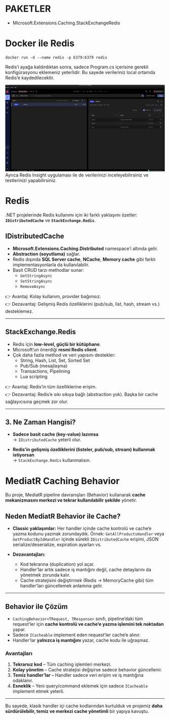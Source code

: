 # PAKETLER

- Microsoft.Extensions.Caching.StackExchangeRedis

# Docker ile Redis

```shell
docker run -d --name redis -p 6379:6379 redis
```

Redis’i ayağa kaldırdıktan sonra, sadece Program.cs içerisine gerekli konfigürasyonu eklemeniz yeterlidir. Bu sayede
verileriniz local ortamda Redis’e kaydedilecektir.

![img.png](img.png)
Ayrıca Redis Insight uygulaması ile de verilerinizi inceleyebilirsiniz ve testlerinizi yapabilirsiniz.

# Redis

.NET projelerinde Redis kullanımı için iki farklı yaklaşımı özetler:  
**`IDistributedCache`** ve **`StackExchange.Redis`**.

## IDistributedCache

- **Microsoft.Extensions.Caching.Distributed** namespace’i altında gelir.
- **Abstraction (soyutlama)** sağlar.
- Redis dışında **SQL Server cache**, **NCache**, **Memory cache** gibi farklı implementasyonlarla da kullanılabilir.
- Basit CRUD tarzı methodlar sunar:
    - `GetStringAsync`
    - `SetStringAsync`
    - `RemoveAsync`

👉 Avantaj: Kolay kullanım, provider bağımsız.  
👉 Dezavantaj: Gelişmiş Redis özelliklerini (pub/sub, list, hash, stream vs.) desteklemez.

---

## StackExchange.Redis

- Redis için **low-level, güçlü bir kütüphane**.
- Microsoft’un önerdiği **resmi Redis client**.
- Çok daha fazla method ve veri yapısını destekler:
    - String, Hash, List, Set, Sorted Set
    - Pub/Sub (mesajlaşma)
    - Transactions, Pipelining
    - Lua scripting

👉 Avantaj: Redis’in tüm özelliklerine erişim.  
👉 Dezavantaj: Redis’e sıkı sıkıya bağlı (abstraction yok). Başka bir cache sağlayıcısına geçmek zor olur.

---

## 3. Ne Zaman Hangisi?

- **Sadece basit cache (key-value) lazımsa**  
  → `IDistributedCache` yeterli olur.

- **Redis’in gelişmiş özelliklerini (listeler, pub/sub, stream) kullanmak istiyorsan**  
  → `StackExchange.Redis` kullanmalısın.

# MediatR Caching Behavior

Bu proje, MediatR pipeline davranışları (Behavior) kullanarak **cache mekanizmasını merkezi ve tekrar kullanılabilir şekilde** yönetir.

## Neden MediatR Behavior ile Cache?

* **Classic yaklaşımlar:** Her handler içinde cache kontrolü ve cache’e yazma kodunu yazmak zorundaydık.
  Örnek: `GetAllProductsHandler` veya `GetProductByIdHandler` içinde sürekli `IDistributedCache` erişimi, JSON serialize/deserialize, expiration ayarları vs.
* **Dezavantajları:**

    * Kod tekrarına (duplication) yol açar.
    * Handler’lar artık sadece iş mantığını değil, cache detaylarını da yönetmek zorunda kalır.
    * Cache stratejisini değiştirmek (Redis → MemoryCache gibi) tüm handler’ları güncellemek anlamına gelir.

---

## Behavior ile Çözüm

* `CachingBehavior<TRequest, TResponse>` sınıfı, pipeline’daki tüm request’ler için **cache kontrolü ve cache’e yazma işlemini tek noktadan** yapar.
* Sadece `ICacheable` implement eden request’ler cache’e alınır.
* Handler’lar **yalnızca iş mantığını** yazar, cache kodu ile uğraşmaz.

### Avantajları

1. **Tekrarsız kod** – Tüm caching işlemleri merkezi.
2. **Kolay yönetim** – Cache stratejisi değişirse sadece behavior güncellenir.
3. **Temiz handler’lar** – Handler sadece veri erişim ve iş mantığına odaklanır.
4. **Esneklik** – Yeni query/command eklemek için sadece `ICacheable` implement etmek yeterli.

---

Bu sayede, klasik handler içi cache kodlarından kurtulduk ve projemiz **daha sürdürülebilir, temiz ve merkezi cache yönetimli** bir yapıya kavuştu.



